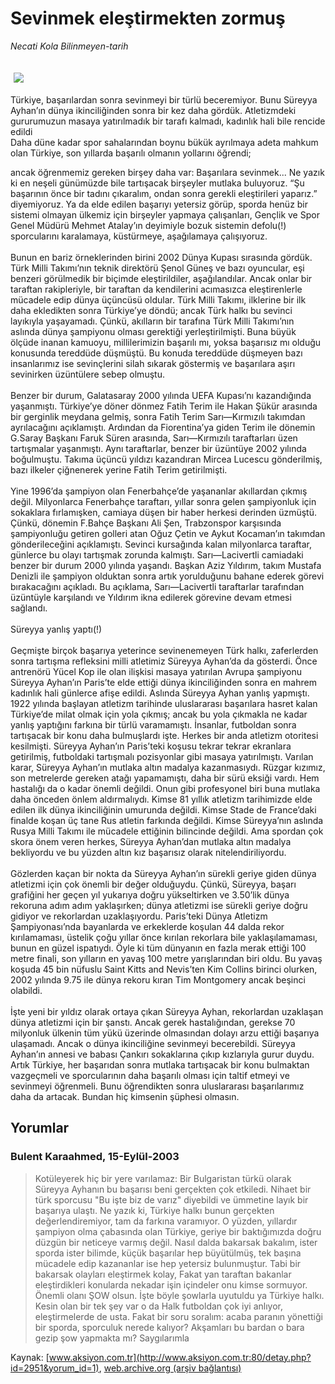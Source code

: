 # Sevinmek eleştirmekten zormuş

*Necati Kola Bilinmeyen-tarih*

<div>
 <font>
  <img border="0" height="1" src="/web/20041225002308im_/http://www.aksiyon.com.tr/images/blank.gif"/>
 </font>
 <font class="content">
  <p>
   <img border="0" hspace="5" src="http://web.archive.org/web/20041225002308im_/http://www.aksiyon.com.tr/resim/457/60.jpg" vspace="5"/>
  </p>
 </font>
 <font class="content">
  Türkiye, başarılardan sonra sevinmeyi bir türlü beceremiyor. Bunu Süreyya Ayhan’ın dünya ikinciliğinden sonra bir kez daha gördük. Atletizmdeki gururumuzun masaya yatırılmadık bir tarafı kalmadı, kadınlık hali bile rencide edildi
  <br/>
  Daha düne kadar spor sahalarından boynu bükük ayrılmaya adeta mahkum olan Türkiye, son yıllarda başarılı olmanın yollarını öğrendi;
 </font>
 <p>
  <font class="content">
   ancak öğrenmemiz gereken birşey daha var: Başarılara sevinmek... Ne yazık ki en neşeli günümüzde bile tartışacak birşeyler mutlaka buluyoruz. “Şu başarının önce bir tadını çıkaralım, ondan sonra gerekli eleştirileri yaparız.” diyemiyoruz. Ya da elde edilen başarıyı yetersiz görüp, sporda henüz bir sistemi olmayan ülkemiz için birşeyler yapmaya çalışanları, Gençlik ve Spor Genel Müdürü Mehmet Atalay’ın deyimiyle bozuk sistemin defolu(!) sporcularını karalamaya, küstürmeye, aşağılamaya çalışıyoruz.
   <br/>
   <br/>
   Bunun en bariz örneklerinden birini 2002 Dünya Kupası sırasında gördük. Türk Milli Takımı’nın teknik direktörü Şenol Güneş ve bazı oyuncular, eşi benzeri görülmedik bir biçimde eleştirildiler, aşağılandılar. Ancak onlar bir taraftan rakipleriyle, bir taraftan da kendilerini acımasızca eleştirenlerle mücadele edip dünya üçüncüsü oldular. Türk Milli Takımı, ilklerine bir ilk daha ekledikten sonra Türkiye’ye döndü; ancak Türk halkı bu sevinci layıkıyla yaşayamadı. Çünkü, akılların bir tarafına Türk Milli Takımı’nın aslında dünya şampiyonu olması gerektiği yerleştirilmişti. Buna büyük ölçüde inanan kamuoyu, millilerimizin başarılı mı, yoksa başarısız mı olduğu konusunda tereddüde düşmüştü. Bu konuda tereddüde düşmeyen bazı insanlarımız ise sevinçlerini silah sıkarak göstermiş ve başarılara aşırı sevinirken üzüntülere sebep olmuştu.
   <br/>
   <br/>
   Benzer bir durum, Galatasaray 2000 yılında UEFA Kupası’nı kazandığında yaşanmıştı. Türkiye’ye döner dönmez Fatih Terim ile Hakan Şükür arasında bir gerginlik meydana gelmiş, sonra Fatih Terim Sarı—Kırmızılı takımdan ayrılacağını açıklamıştı. Ardından da Fiorentina’ya giden Terim ile dönemin G.Saray Başkanı Faruk Süren arasında, Sarı—Kırmızılı taraftarları üzen tartışmalar yaşanmıştı. Aynı taraftarlar, benzer bir üzüntüye 2002 yılında boğulmuştu. Takıma üçüncü yıldızı kazandıran Mircea Lucescu gönderilmiş, bazı ilkeler çiğnenerek yerine Fatih Terim getirilmişti.
   <br/>
   <br/>
   Yine 1996’da şampiyon olan Fenerbahçe’de yaşananlar akıllardan çıkmış değil. Milyonlarca Fenerbahçe taraftarı, yıllar sonra gelen şampiyonluk için sokaklara fırlamışken, camiaya düşen bir haber herkesi derinden üzmüştü. Çünkü, dönemin F.Bahçe Başkanı Ali Şen, Trabzonspor karşısında şampiyonluğu getiren golleri atan Oğuz Çetin ve Aykut Kocaman’ın takımdan gönderileceğini açıklamıştı. Sevinci kursağında kalan milyonlarca taraftar, günlerce bu olayı tartışmak zorunda kalmıştı. Sarı—Lacivertli camiadaki benzer bir durum 2000 yılında yaşandı. Başkan Aziz Yıldırım, takım Mustafa Denizli ile şampiyon olduktan sonra artık yorulduğunu bahane ederek görevi bırakacağını açıkladı. Bu açıklama, Sarı—Lacivertli taraftarlar tarafından üzüntüyle karşılandı ve Yıldırım ikna edilerek görevine devam etmesi sağlandı.
   <br/>
   <br/>
   Süreyya yanlış yaptı(!)
   <br/>
   <br/>
   Geçmişte birçok başarıya yeterince sevinenemeyen Türk halkı, zaferlerden sonra tartışma refleksini milli atletimiz Süreyya Ayhan’da da gösterdi. Önce antrenörü Yücel Kop ile olan ilişkisi masaya yatırılan Avrupa şampiyonu Süreyya Ayhan’ın Paris’te elde ettiği dünya ikinciliğinden sonra en mahrem kadınlık hali günlerce afişe edildi. Aslında Süreyya Ayhan yanlış yapmıştı. 1922 yılında başlayan atletizm tarihinde uluslararası başarılara hasret kalan Türkiye’de milat olmak için yola çıkmış; ancak bu yola çıkmakla ne kadar yanlış yaptığını farkına bir türlü varamamıştı. İnsanlar, futboldan sonra tartışacak bir konu daha bulmuşlardı işte. Herkes bir anda atletizm otoritesi kesilmişti. Süreyya Ayhan’ın Paris’teki koşusu tekrar tekrar ekranlara getirilmiş, futboldaki tartışmalı pozisyonlar gibi masaya yatırılmıştı. Varılan karar, Süreyya Ayhan’ın mutlaka altın madalya kazanmasıydı. Rüzgar kızımız, son metrelerde gereken atağı yapamamıştı, daha bir sürü eksiği vardı. Hem hastalığı da o kadar önemli değildi. Onun gibi profesyonel biri buna mutlaka daha önceden önlem aldırmalıydı. Kimse 81 yıllık atletizm tarihimizde elde edilen ilk dünya ikinciliğinin umurunda değildi. Kimse Stade de France’daki finalde koşan üç tane Rus atletin farkında değildi. Kimse Süreyya’nın aslında Rusya Milli Takımı ile mücadele ettiğinin bilincinde değildi. Ama spordan çok skora önem veren herkes, Süreyya Ayhan’dan mutlaka altın madalya bekliyordu ve bu yüzden altın kız başarısız olarak nitelendiriliyordu.
   <br/>
   <br/>
   Gözlerden kaçan bir nokta da Süreyya Ayhan’ın sürekli geriye giden dünya atletizmi için çok önemli bir değer olduğuydu. Çünkü, Süreyya, başarı grafiğini her geçen yıl yukarıya doğru yükseltirken ve 3.50’lik dünya rekoruna adım adım yaklaşırken; dünya atletizmi ise sürekli geriye doğru gidiyor ve rekorlardan uzaklaşıyordu. Paris’teki Dünya Atletizm Şampiyonası’nda bayanlarda ve erkeklerde koşulan 44 dalda rekor kırılamaması, üstelik çoğu yıllar önce kırılan rekorlara bile yaklaşılamaması, bunun en güzel ispatıydı. Öyle ki tüm dünyanın en fazla merak ettiği 100 metre finali, son yılların en yavaş 100 metre yarışlarından biri oldu. Bu yavaş koşuda 45 bin nüfuslu Saint Kitts and Nevis’ten Kim Collins birinci olurken, 2002 yılında 9.75 ile dünya rekoru kıran Tim Montgomery ancak beşinci olabildi.
   <br/>
   <br/>
   İşte yeni bir yıldız olarak ortaya çıkan Süreyya Ayhan, rekorlardan uzaklaşan dünya atletizmi için bir şanstı. Ancak gerek hastalığından, gerekse 70 milyonluk ülkenin tüm yükü üzerinde olmasından dolayı arzu ettiği başarıya ulaşamadı. Ancak o dünya ikinciliğine sevinmeyi becerebildi. Süreyya Ayhan’ın annesi ve babası Çankırı sokaklarına çıkıp kızlarıyla gurur duydu. Artık Türkiye, her başarıdan sonra mutlaka tartışacak bir konu bulmaktan vazgeçmeli ve sporcularının daha başarılı olması için taltif etmeyi ve sevinmeyi öğrenmeli. Bunu öğrendikten sonra uluslararası başarılarımız daha da artacak. Bundan hiç kimsenin şüphesi olmasın.
   <br/>
  </font>
 </p>
</div>


## Yorumlar

### Bulent Karaahmed, 15-Eylül-2003
> Kotüleyerek hiç bir yere varılamaz: 
> Bir Bulgaristan türkü olarak Süreyya Ayhanın bu başarısı beni gerçekten çok etkiledi. Nihaet bir türk sporcusu "Bu işte biz de varız" diyebildi ve ümmetine layık bir başarıya ulaştı. Ne yazık ki, Türkiye halkı bunun gerçekten değerlendiremiyor, tam da farkına varamıyor.  O yüzden, yıllardır şampiyon olma çabasında olan Türkiye, geriye bir baktığımızda doğru düzgün bir neticeye varmış değil. Nasıl dalda bakarsak bakalım, ister sporda ister bilimde, küçük başarılar hep büyütülmüş, tek başına mücadele edip kazananlar ise hep yetersiz bulunmuştur. Tabi bir bakarsak olayları eleştirmek kolay, Fakat yan taraftan bakanlar eleştirdikleri konularda nekadar işin içindeler onu kimse sormuyor. Önemli olanı ŞOW olsun. İşte böyle şowlarla uyutuldu ya Türkiye halkı. Kesin olan bir tek şey var o da Halk futboldan çok iyi anlıyor, eleştirmelerde de usta. Fakat bir soru soralım: acaba paranın yönettiği bir sporda, sporculuk nerede kalıyor? Akşamları bu bardan o bara gezip şow yapmakta mı? Saygılarımla

Kaynak: [www.aksiyon.com.tr](http://www.aksiyon.com.tr:80/detay.php?id=2951&yorum_id=1), [web.archive.org (arşiv bağlantısı)](http://web.archive.org/web/20041225002308/http://www.aksiyon.com.tr:80/detay.php?id=2951&yorum_id=1)
